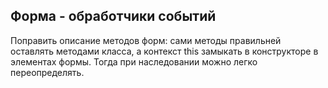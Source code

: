 ## Форма - обработчики событий
Поправить описание методов форм: сами методы правильней 
оставлять методами класса, а контекст this замыкать в конструкторе
в элементах формы. Тогда при наследовании можно легко переопределять.
